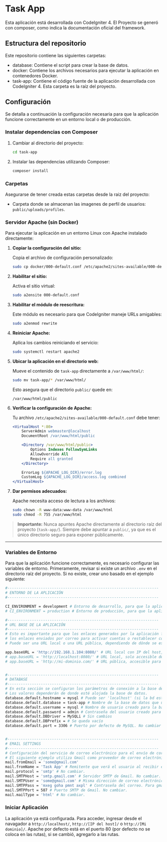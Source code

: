 # Task App
Esta aplicación está desarrollada con CodeIgniter 4. El Proyecto se generó con composer, como indica la documentación oficial del framework.

## Estructura del repositorio
Este repositorio contiene las siguientes carpetas:
- database: Contiene el script para crear la base de datos.
- docker: Contiene los archivos necesarios para ejecutar la aplicación en contenedores Docker.
- task-app: Contiene el código fuente de la aplicación desarrollada con CodeIgniter 4. Esta carpeta es la raíz del proyecto.

## Configuración
Se detalla a continuación la configuración necesaria para que la aplicación funcione correctamente en un entorno local o de producción.

### Instalar dependencias con Composer
1. Cambiar al directorio del proyecto:

   ```bash
   cd task-app
   ```

2. Instalar las dependencias utilizando Composer:

   ```bash
   composer install
   ```

### Carpetas
Asegurarse de tener creada estas carpetas desde la raiz del proyecto:
- Carpeta donde se almacenan las imagenes de perfil de usuarios: `public/uploads/profiles`.

### Servidor Apache (sin Docker)

Para ejecutar la aplicación en un entorno Linux con Apache instalado directamente:

1. **Copiar la configuración del sitio:**

   Copia el archivo de configuración personalizado:

   ```bash
   sudo cp docker/000-default.conf /etc/apache2/sites-available/000-default.conf
   ```

2. **Habilitar el sitio:**

   Activa el sitio virtual:

   ```bash
   sudo a2ensite 000-default.conf
   ```

3. **Habilitar el módulo de reescritura:**

   Este módulo es necesario para que CodeIgniter maneje URLs amigables:

   ```bash
   sudo a2enmod rewrite
   ```

4. **Reiniciar Apache:**

   Aplica los cambios reiniciando el servicio:

   ```bash
   sudo systemctl restart apache2
   ```

5. **Ubicar la aplicación en el directorio web:**

   Mueve el contenido de `task-app` directamente a `/var/www/html/`:

   ```bash
   sudo mv task-app/* /var/www/html/
   ```

   Esto asegura que el directorio `public/` quede en:

   ```
   /var/www/html/public
   ```

6. **Verificar la configuración de Apache:**

   Tu archivo `/etc/apache2/sites-available/000-default.conf` debe tener:

   ```apache
   <VirtualHost *:80>
       ServerAdmin webmaster@localhost
       DocumentRoot /var/www/html/public

       <Directory /var/www/html/public>
           Options Indexes FollowSymLinks
           AllowOverride All
           Require all granted
       </Directory>

       ErrorLog ${APACHE_LOG_DIR}/error.log
       CustomLog ${APACHE_LOG_DIR}/access.log combined
   </VirtualHost>
   ```

7. **Dar permisos adecuados:**

   Apache necesita acceso de lectura a los archivos:

   ```bash
   sudo chown -R www-data:www-data /var/www/html
   sudo chmod -R 755 /var/www/html
   ```

> **Importante:** Nunca apuntes Apache directamente al directorio raíz del proyecto (`task-app/`). Siempre debe apuntar a `public/`, ya que es el único directorio seguro para exponer públicamente.

---

### Variables de Entorno
Para que la aplicación funcione correctamente, es necesario configurar las variables de entorno. Primeramente, revisar si existe un archivo `.env` en el directorio raíz del proyecto. Si no existe, crear uno basado en el ejemplo siguiente:

```bash
#--------------------------------------------------------------------
# ENTORNO DE LA APLICACIÓN
#--------------------------------------------------------------------

CI_ENVIRONMENT = development # Entorno de desarrollo, para que la aplicación muestre errores detallados.
# CI_ENVIRONMENT = production # Entorno de producción, para que la aplicación oculte errores detallados.

#--------------------------------------------------------------------
# URL BASE DE LA APLICACIÓN
#--------------------------------------------------------------------
# Esto es importante para que los enlaces generados por la aplicación funcionen correctamente, por ejemplo, -
# los enlaces enviados por correo para activar cuentas o restablecer contraseñas.
# Puede ser una URL local o una URL pública, dependiendo de dónde se esté ejecutando la aplicación.

app.baseURL = 'http://192.168.1.104:8080/' # URL local con IP del host, cualquier dispositivo en la misma red puede acceder. Siempre y cuando el firewall lo permita.
# app.baseURL = 'http://localhost:8080/' # URL local, solo accesible desde el mismo dispositivo.
# app.baseURL = 'http://mi-dominio.com/' # URL pública, accesible para cualquier persona en Internet. Siempre y cuando se tenga un dominio válido y configurado.


#--------------------------------------------------------------------
# DATABASE
#--------------------------------------------------------------------
# En esta sección se configuran los parámetros de conexión a la base de datos.
# Los valores dependerán de donde esté alojada la base de datos.
database.default.hostname = mysql # Puede ser 'localhost' (si la bd está en el mismo servidor), una IP o dominio (si la bd está en otro servidor o en un contenedor de docker).
database.default.database = task-app # Nombre de la base de datos que usará la aplicación.
database.default.username = mysql # Nombre de usuario creado para la base de datos.
database.default.password = admin # Contraseña del usuario creado para la base de datos.
database.default.DBDriver = MySQLi # Sin cambios
database.default.DBPrefix = # Se queda vacío
database.default.port = 3306 # Puerto por defecto de MySQL. No cambiar a menos que en la configuración de mysql  se haya configurado un puerto diferente.


#--------------------------------------------------------------------
# EMAIL SETTINGS
#--------------------------------------------------------------------
# Configuración del servicio de correo electrónico para el envío de correos desde la aplicación.
# El siguiente ejemplo utiliza Gmail como proveedor de correo electrónico.
mail.fromEmail = 'some@gmail.com'
mail.fromName = 'Task App' # Remitente que verá el usuario al recibir el correo.
mail.protocol = 'smtp' # No cambiar.
mail.SMTPHost = 'smtp.gmail.com' # Servidor SMTP de Gmail. No cambiar.
mail.SMTPUser = 'some@gmail.com' # Misma dirección de correo electrónico utilizada como remitente.
mail.SMTPPass = 'mxeg goha pmnt axpl' # Contraseña del correo. Para gmail, se debe generar una "Application Passwords" (Contraseñas de Aplicaciones).
mail.SMTPPort = 587 # Puerto SMTP de Gmail. No cambiar.
mail.mailType = 'html' # No cambiar.

```

### Iniciar Aplicación
La aplicación ya está configurada. Para acceder, ingresar desde el navagador a `http://localhost/`, `http://[IP del host]/` o `http://[Mi dominio]/`. Apache por defecto está en el puerto 80 (por defecto no se coloca en las rutas), si se cambió, agregarlo a las rutas.
